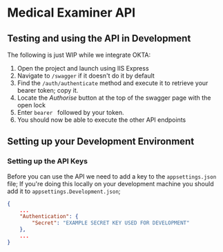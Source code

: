 
# Medical Examiner API

## Testing and using the API in Development

The following is just WIP while we integrate OKTA:

1. Open the project and launch using IIS Express
1. Navigate to `/swagger` if it doesn't do it by default
1. Find the `/auth/authenticate` method and execute it to retrieve your bearer token; copy it.
1. Locate the *Authorise* button at the top of the swagger page with the open lock
1. Enter `bearer ` followed by your token.
1. You should now be able to execute the other API endpoints

## Setting up your Development Environment

### Setting up the API Keys

Before you can use the API we need to add a key to the `appsettings.json` file; If you're doing this locally on your development machine you should add it to `appsettings.Development.json`;

```json
{
    ...
    "Authentication": {
        "Secret": "EXAMPLE SECRET KEY USED FOR DEVELOPMENT"
    },
    ...
}
```

